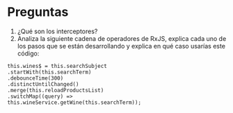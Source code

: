 # Preguntas

1. ¿Qué son los interceptores?
2. Analiza la siguiente cadena de operadores de RxJS, explica cada uno de los
   pasos que se están desarrollando y explica en qué caso usarías este código:

```
this.wines$ = this.searchSubject
.startWith(this.searchTerm)
.debounceTime(300)
.distinctUntilChanged()
.merge(this.reloadProductsList)
.switchMap((query) =>
this.wineService.getWine(this.searchTerm));
```
